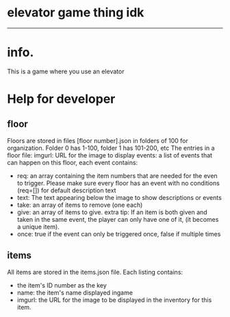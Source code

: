 # elevator game thing idk
---
# info.
This is a game where you use an elevator
# Help for developer
## floor
Floors are stored in files \[floor number\].json in folders of 100 for organization. Folder 0 has 1-100, folder 1 has 101-200, etc
The entries in a floor file:
imgurl: URL for the image to display
events: a list of events that can happen on this floor, each event contains:
- req: an array containing the item numbers that are needed for the even to trigger. Please make sure every floor has an event with no conditions (req=\[\]) for default description text
- text: The text appearing below the image to show descriptions or events
- take: an array of items to remove (one each)
- give: an array of items to give. extra tip: If an item is both given and taken in the same event, the player can only have one of it, (it becomes a unique item).
- once: true if the event can only be triggered once, false if multiple times
## items
All items are stored in the items.json file. Each listing contains:
- the item's ID number as the key
- name: the item's name displayed ingame
- imgurl: the URL for the image to be displayed in the inventory for this item.

